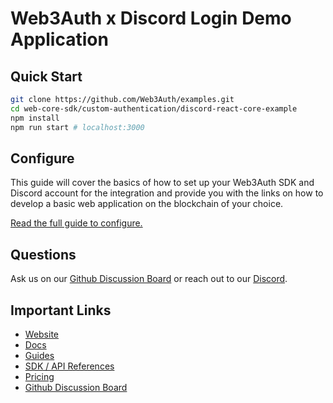 # Web3Auth x Discord Login Demo Application

## Quick Start

```bash
git clone https://github.com/Web3Auth/examples.git
cd web-core-sdk/custom-authentication/discord-react-core-example
npm install
npm run start # localhost:3000
```

## Configure

This guide will cover the basics of how to set up your Web3Auth SDK and Discord
account for the integration and provide you with the links on how to develop a
basic web application on the blockchain of your choice.

[Read the full guide to configure.](https://web3auth.io/docs/guides/discord)

## Questions

Ask us on our
[Github Discussion Board](https://github.com/orgs/Web3Auth/discussions) or reach
out to our [Discord](https://discord.gg/web3auth).

## Important Links

- [Website](https://web3auth.io)
- [Docs](https://web3auth.io/docs)
- [Guides](https://web3auth.io/docs/guides)
- [SDK / API References](https://web3auth.io/docs/sdk)
- [Pricing](https://web3auth.io/pricing.html)
- [Github Discussion Board](https://github.com/orgs/Web3Auth/discussions)
